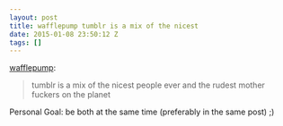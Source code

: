 ```yaml
---
layout: post
title: wafflepump tumblr is a mix of the nicest
date: 2015-01-08 23:50:12 Z
tags: []
---
```

[wafflepump](http://wafflepump.tumblr.com/post/104815854627/tumblr-is-a-mix-of-the-nicest-people-ever-and-the):

> tumblr is a mix of the nicest people ever and the rudest mother fuckers on the planet

Personal Goal: be both at the same time (preferably in the same post) ;)
